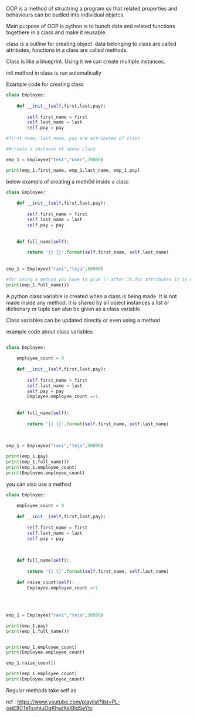 OOP is a method of structring a program so that related properties and behaviours can be budled into individual objetcs. 

Main purpose of OOP is python is to bunch data and related functions togethere in a class and make it reusable.

class is a outline for creating object. data belonging to class are called attributes, functions in a class are called methods. 

Class is like a blueprint. Using it we can create multiple instances.

init method in class is run automatically

Example code for creating class

```python
class Employee:
    
    def __init__(self,first,last,pay):
        
        self.first_name = first
        self.last_name = last
        self.pay = pay

#first_name, last_name, pay are attributes of class

##create a instance of above class

emp_1 = Employee("test","user",70000)

print(emp_1.first_name, emp_1.last_name, emp_1.pay)

```

below example of creating a meth0d inside a class

```python
class Employee:
    
    def __init__(self,first,last,pay):
        
        self.first_name = first
        self.last_name = last
        self.pay = pay
        
        
    def full_name(self):
        
        return '{} {}'.format(self.first_name, self.last_name)
        
        
emp_1 = Employee("ravi","teja",50000)

#for using a method you have to give () after it.for attributes it is not required
print(emp_1.full_name())
```

A python class variable is created when a class is being made. It is not made inside any method. it is shared by all object instances
a list or dictionary or tuple can also be given as a class variable

Class variables can be updated directly or even using a method

example code about class variables

```python

class Employee:
    
    employee_count = 0
    
    def __init__(self,first,last,pay):
        
        self.first_name = first
        self.last_name = last
        self.pay = pay
        Employee.employee_count =+1
        
        
    def full_name(self):
        
        return '{} {}'.format(self.first_name, self.last_name)
    
        
        
emp_1 = Employee("ravi","teja",50000)

print(emp_1.pay)
print(emp_1.full_name())
print(emp_1.employee_count)
print(Employee.employee_count)
```

you can also use a method 
```python
class Employee:
    
    employee_count = 0
    
    def __init__(self,first,last,pay):
        
        self.first_name = first
        self.last_name = last
        self.pay = pay
        
        
        
    def full_name(self):
        
        return '{} {}'.format(self.first_name, self.last_name)
    
    def raise_count(self):
        Employee.employee_count =+1
        
    
        
        
emp_1 = Employee("ravi","teja",50000)

print(emp_1.pay)
print(emp_1.full_name())


print(emp_1.employee_count)
print(Employee.employee_count)

emp_1.raise_count()

print(emp_1.employee_count)
print(Employee.employee_count)

```

Regular methods take self as 





ref : https://www.youtube.com/playlist?list=PL-osiE80TeTsqhIuOqKhwlXsIBIdSeYtc
